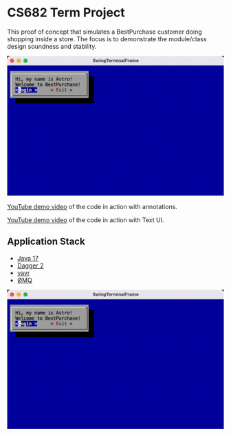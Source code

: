 # CS682 Term Project

This proof of concept that simulates a BestPurchase customer doing shopping inside a store.  The focus is to demonstrate the module/class design soundness and stability.

![GUI](./doc/ui.gif)

[YouTube demo video](https://youtu.be/fjH7R51kG6A) of the code in action with annotations.

[YouTube demo video](https://youtu.be/t_IspRi5V8o) of the code in action with Text UI.

## Application Stack

- [Java 17](https://openjdk.java.net/projects/jdk/17/)
- [Dagger 2](https://dagger.dev)
- [vavr](https://www.vavr.io)
- [ØMQ](https://zeromq.org)


![GUI](./doc/ui.gif)